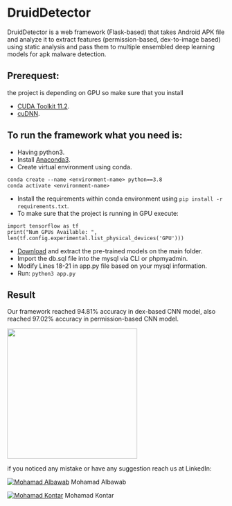 # DruidDetector
DruidDetector is a web framework (Flask-based) that takes Android APK file and analyze it to extract features (permission-based, dex-to-image based) using static analysis and pass them to multiple ensembled deep learning models for apk malware detection.

## Prerequest:
the project is depending on GPU so make sure that you install
- [CUDA Toolkit 11.2](https://docs.nvidia.com/cuda/cuda-installation-guide-microsoft-windows/index.html).
- [cuDNN](https://docs.nvidia.com/deeplearning/cudnn/install-guide/index.html#overview).
## To run the framework what you need is:
- Having python3.
- Install [Anaconda3](https://www.anaconda.com/products/distribution).
- Create virtual environment using conda.
```
conda create --name <environment-name> python==3.8
conda activate <environment-name>
```
- Install the requirements within conda environment using ```pip install -r requirements.txt```.
- To make sure that the project is running in GPU execute:
```
import tensorflow as tf
print("Num GPUs Available: ", len(tf.config.experimental.list_physical_devices('GPU')))
```
- [Download](https://mega.nz/file/jVhEUKYC#bz1053qWtBb1TGyippIPHIiN94BJKWTnzvzwGHr3xxY) and extract the pre-trained models on the main folder.
- Import the db.sql file into the mysql via CLI or phpmyadmin.
- Modify Lines 18-21 in app.py file based on your mysql information.
- Run: ```python3 app.py```



## Result
Our framework reached 94.81% accuracy in dex-based CNN model, also reached 97.02% accuracy in permission-based CNN model.

<img src="https://user-images.githubusercontent.com/63113401/177514576-9bc6d066-8cd6-4cd2-8ac9-e53febdc2c06.png" width="300" height="300" />


if you noticed any mistake or have any suggestion reach us at LinkedIn:

[![Mohamad Albawab](https://img.shields.io/badge/LinkedIn-0077B5?style=for-the-badge&logo=linkedin&logoColor=white)](https://www.linkedin.com/in/mhmdba/) Mohamad Albawab

[![Mohamad Kontar](https://img.shields.io/badge/LinkedIn-0077B5?style=for-the-badge&logo=linkedin&logoColor=white)](https://www.linkedin.com/in/mhmdqi/) Mohamad Kontar


